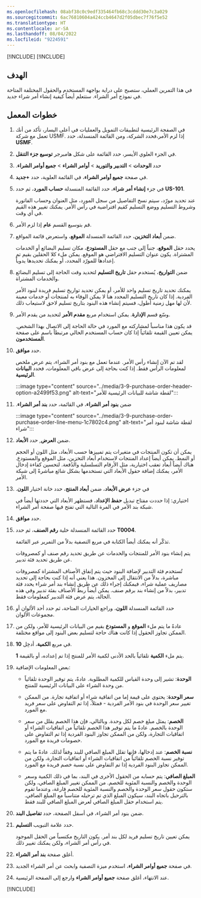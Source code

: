 ```yaml
---
ms.openlocfilehash: 08abf38c0c9edf335464fb68c3cddd30e7c3a029
ms.sourcegitcommit: 6ac76810604a424ccb4647d2f05dbec7f76f5e52
ms.translationtype: HT
ms.contentlocale: ar-SA
ms.lasthandoff: 08/04/2022
ms.locfileid: "9224591"
---
```

[!INCLUDE[](../../../includes/unit-banner.md)]
[!INCLUDE[](../../../includes/accessing-labs.md)]

## <a name="objective"></a>الهدف

في هذا التمرين العملي‬، ستصبح على دراية بواجهة المستخدم والحقول المختلفة المتاحة في نموذج أمر الشراء. ستتعلم أيضاً كيفية إنشاء أمر شراء جديد.

## <a name="lab-steps"></a>خطوات المعمل

1. في الصفحة الرئيسية لتطبيقات التمويل والعمليات في أعلى اليسار، تأكد من أنك تعمل مع شركة USMF. إذا لزم الأمر،فحدد الشركة، ومن القائمة المنسدلة، حدد **USMF**.

2. في الجزء العلوي الأيسر، حدد القائمة على شكل هامبرجر **توسيع جزء التنقل**.

3. حدد **الوحدات** > **التدبير والتوريد** > **أوامر الشراء‬‏‫** > **جميع أوامر الشراء‬‏‫**.

4. في صفحة **جميع أوامر الشراء**، في القائمة العلوية، حدد **+جديد**.

5. في جزء‬ **إنشاء أمر شراء**، حدد القائمة المنسدلة **حساب المورد**، ثم حدد **US-101**. 

    عند تحديد مورّد، سيتم نسخ التفاصيل من سجل المورد، مثل العنوان وحساب الفاتورة وشروط التسليم ووضع التسليم كقيم افتراضية في رأس الأمر. يمكنك تغيير هذه القيم في أي وقت.

6. قم بتوسيع القسم **عام** إذا لزم الأمر.

7. ضمن **أبعاد التخزين**، حدد القائمة المنسدلة **الموقع**، واستعرض قائمة المواقع. 

    يحدد حقل **الموقع**، جنباً إلى جنب مع حقل **المستودع**، مكان تسليم البضائع أو الخدمات المشتراة. يكون عنوان التسليم الافتراضي هو الموقع. يمكن ملء كلا الحقلين بقيم تم إعدادها للمورّد المحدد، أو يمكنك تحديدها يدوياً. 

8. ضمن **التواريخ**، يُستخدم حقل **تاريخ التسليم** لتحديد وقت الحاجة إلى تسليم البضائع والخدمات المشتراة. 

    يمكنك تحديد تاريخ تسليم واحد للأمر، أو يمكن تحديد تواريخ تسليم فريدة لبنود الأمر الفردية. إذا كان تاريخ التسليم المحدد هنا لا يمكن الوفاء به لمنتجات أو خدمات معينة لأن لها مهل زمنية أطول، فسيتم إنشاء هذه البنود بتاريخ تسليم لاحق لاستيعاب ذلك.

9. وسّع قسم **الإدارة**. يمكن استخدام مربع **مقدم الأمر** لتحديد من يقدم الأمر. 

    قد يكون هذا مناسباً لمشاركته مع المورد في حالة الحاجة إلى الاتصال بهذا الشخص. يمكن تعيين القيمة تلقائياً إذا كان حساب المستخدم الحالي مرتبطاً باسم على صفحة **المستخدمون**.

10. حدد **موافق**. 

    لقد تم الآن إنشاء رأس الأمر. عندما تعمل مع بنود أمر الشراء، يتم عرض ملخص لمعلومات الرأس فقط. إذا كنت بحاجة إلى عرض باقي المعلومات، فحدد **البيانات الرئيسية**.

    :::image type="content" source="../media/3-9-purchase-order-header-option-a2499f53.png" alt-text="لقطة شاشة للبيانات الرئيسية للأمر":::
    
11. ضمن **‬‏‫بنود أمر الشراء‬‏‫**، في القائمة، حدد **بند أمر الشراء**.
    
    :::image type="content" source="../media/3-9-purchase-order-purchase-order-line-menu-1c7802c4.png" alt-text="لقطة شاشة لبنود أمر شراء":::
    
12. ضمن **العرض**, حدد **الأبعاد**. 

    يمكن أن تكون المنتجات في متغيرات يتم تمييزها حسب الأبعاد، مثل اللون أو الحجم أو النمط. يمكن أيضاً إعداد المنتجات لاستخدام أبعاد التخزين، مثل الموقع والمستودع. هناك أيضاً أبعاد تعقب اختيارية، مثل الأرقام التسلسلية والدُفعة. لتحسين كفاءة إدخال الأمر، يمكنك إضافة حقول الأبعاد التي تستخدمها بشكل شائع مباشرةً إلى شبكة الأمر.

13. في جزء **عرض الأبعاد**، ضمن ‏‫**أبعاد المنتج**، حدد خانة اختيار **اللون**. 

    اختياري: إذا حددت مفتاح تبديل **حفظ الإعداد**، فستظهر الأبعاد التي حددتها أيضاً في شبكة بند الأمر في المرة التالية التي تفتح فيها صفحة أمر الشراء.

14. حدد **موافق**.

15. حدد القائمة المنسدلة خلية **رقم الصنف**، ثم حدد **T0004**. 

    تذكّر أنه يمكنك أيضاً الكتابة في مربع التصفية بدلاً من التمرير عبر القائمة.

    يتم إنشاء بنود الأمر للمنتجات والخدمات عن طريق تحديد رقم صنف أو كمصروفات عن طريق تحديد فئة تدبير.

    تُستخدم فئة التدبير لإضافة البنود حيث يتم إنفاق الأصناف المشتراة كمصروفات مباشرة، بدلاً من الانتقال إلى المخزون. هذا يعني أنه إذا كنت بحاجة إلى تحديد مصاريف عملية شراء، فيمكنك إجراء ذلك عن طريق إنشاء بند أمر شراء يحدد فئة تدبير، بدلاً من إنشاء بند برقم صنف. يمكن أيضاً ربط الأصناف بفئة تدبير وفي هذه الحالة، يتم عرض فئة التدبير كمعلومات فقط.

16. حدد القائمة المنسدلة **اللون**، وراجع الخيارات المتاحة، ثم حدد أحد الألوان أو مجموعات الألوان. 

17. عادةً ما يتم ملء **الموقع** و **المستودع** بقيم من البيانات الرئيسية للأمر، ولكن من الممكن تجاوز الحقول إذا كانت هناك حاجة لتسليم بعض البنود إلى مواقع مختلفة.

18. في مربع **الكمية**، أدخِل **10**.

    يتم ملء **الكمية** تلقائياً بالحد الأدنى لكمية الأمر للمنتج إذا تم إعداده، أو بالقيمة **1**.

19. بعض المعلومات الإضافية:

    - **الوحدة**: تشير إلى وحدة القياس للكمية المطلوبة. عادةً، يتم توفير الوحدة تلقائياً من وحدة الشراء على البيانات الرئيسية للمنتج.

    - **سعر الوحدة**: يحتوي على قيمة إما من اتفاقية شراء أو اتفاقية تجارة. من الممكن تغيير سعر الوحدة في بنود الأمر الفردية - فمثلاً، إذا تم التفاوض على سعر فريد مع المورد.

    - **الخصم**: يمثل مبلغ خصم لكل وحدة. وبالتالي، فإن هذا الخصم يقلل من سعر الوحدة بالخصم. عادةً ما يتم توفير هذا الخصم تلقائياً من اتفاقيات الشراء أو اتفاقيات التجارة، ولكن من الممكن تجاوز البنود الفردية إذا تم التفاوض على خصومات فريدة مع المورد.

    - **نسبة الخصم**: عند إدخالها، فإنها تقلل المبلغ الصافي للبند وفقاً لذلك. عادةً ما يتم توفير نسبة الخصم تلقائياً من اتفاقيات الشراء أو اتفاقيات التجارة، ولكن من الممكن تجاوز البنود الفردية إذا تم التفاوض على نسبة خصم فريدة مع المورد.

    - **المبلغ الصافي**: يتم حسابه من الحقول الأخرى في البند، بما في ذلك الكمية وسعر الوحدة والخصم والنسبة المئوية للخصم. من الممكن تغيير المبلغ الصافي، ولكن ستكون حقول سعر الوحدة والخصم والنسبة المئوية للخصم فارغة، وعندما تقوم بالترحيل باتجاه البند، سيكون المبلغ الذي تم ترحيله متناسباً مع المبلغ الصافي. يتم استخدام حقل المبلغ الصافي لعرض المبلغ الصافي للبند فقط.

20. ضمن بنود أمر الشراء، في أسفل الصفحة، حدد **تفاصيل البند**.

21. حدد علامة التبويب **التسليم**. 

    يمكن تعيين تاريخ تسليم فريد لكل بند أمر. يكون التاريخ مكتسباً من الحقل الموجود في رأس أمر الشراء، ولكن يمكنك تغيير ذلك.

22. أغلق صفحة **بند أمر الشراء**.

23. في صفحة **جميع أوامر الشراء**، استخدم ميزة التصفية وابحث عن أمر الشراء الجديد.

24. عند الانتهاء، أغلق صفحة **جميع أوامر الشراء** وارجع إلى الصفحة الرئيسية.

[!INCLUDE[](../../../includes/standalone-lab-end.md)]
